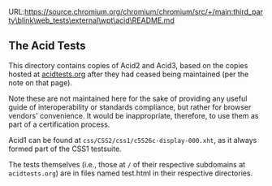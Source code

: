 URL:https://source.chromium.org/chromium/chromium/src/+/main:third_party\blink\web_tests\external\wpt\acid\README.md
## The Acid Tests

This directory contains copies of Acid2 and Acid3, based on the
copies hosted at [acidtests.org](http://www.acidtests.org) after they
had ceased being maintained (per the note on that page).

Note these are not maintained here for the sake of providing any
useful guide of interoperability or standards compliance, but rather
for browser vendors' convenience. It would be inappropriate,
therefore, to use them as part of a certification process.

Acid1 can be found at `css/CSS2/css1/c5526c-display-000.xht`, as it
always formed part of the CSS1 testsuite.

The tests themselves (i.e., those at `/` of their respective
subdomains at `acidtests.org`) are in files named test.html in their
respective directories.
